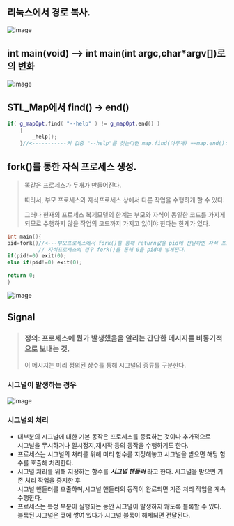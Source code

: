 ## 리눅스에서 경로 복사.
![image](https://user-images.githubusercontent.com/80379900/115230833-d56b4f00-a14f-11eb-82f7-3be05142a44e.png)

## int main(void) --> int main(int argc,char*argv[])로의 변화
![image](https://user-images.githubusercontent.com/80379900/115231145-2f6c1480-a150-11eb-9f91-d73bcc09c570.png)

## STL_Map에서 find() -> end()

```C++
if( g_mapOpt.find( "--help" ) != g_mapOpt.end() )
	{
		_help();
	}//<-----------키 값중 "--help"를 찾는다면 map.find(아무개) ==map.end(): 아무개 키를 못찾았다.
```

## fork()를 통한 자식 프로세스 생성.
>똑같은 프로세스가 두개가 만들어진다.
>
>따라서, 부모 프로세스와 자식프로세스 상에서 다른 작업을 수행하게 할 수 있다.
>
>그러나 현재의 프로세스 복제모델의 한계는 부모와 자식이 동일한 코드를 가지게 되므로 수행하지 않을 작업의 코드까지 가지고 있어야 한다는 한계가 있다.
```C++
int main(){
pid=fork()//<---부모프로세스에서 fork()를 통해 return값을 pid에 전달하면 자식 프로세스 ID(pid)가 입력된다.
          // 자식프로세스의 경우 fork()를 통해 0을 pid에 넣게된다.
if(pid!=0) exit(0);
else if(pid!=0) exit(0);
 
return 0;
}
```
![image](https://user-images.githubusercontent.com/80379900/115319515-f1580a80-a1ba-11eb-878b-241d4ab9e259.png)

## Signal

> ### 정의: 프로세스에 뭔가 발생했음을 알리는 간단한 메시지를 비동기적으로 보내는 것.
> 이 메시지는 미리 정의된 상수를 통해 시그널의 종류를 구분한다.

### 시그널이 발생하는 경우
![image](https://user-images.githubusercontent.com/80379900/115355672-da82d980-a1f5-11eb-92fd-2f9cb0c54143.png)

### 시그널의 처리
- 대부분의 시그널에 대한 기본 동작은 프로세스를 종료하는 것이나 추가적으로 <br>시그널을 무시하거나 일시정지,재시작 등의 동작을 수행하기도 한다.<br>
- 프로세스는 시그널의 처리를 위해 미리 함수를 지정해놓고 시그널을 받으면 해당 함수를 호출해 처리한다.<br> 
- 시그널 처리를 위해 지정하는 함수를 ***시그널 핸들러*** 라고 한다. 시그널을 받으면 기존 처리 작업을 중지한 후<br> 시그널 핸들러를 호출하며,시그널 핸들러의 동작이 완료되면 기존 처리 작업을 계속 수행한다.
- 프로세스는 특정 부분이 실행되는 동안 시그널이 발생하지 않도록 블록할 수 있다. 블록된 시그널은 큐에 쌓여 있다가 시그널 블록이 해제되면 전달된다.

